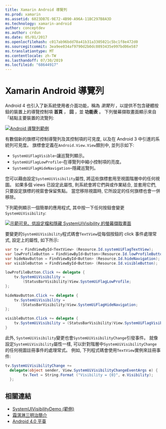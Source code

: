 ```yaml
---
title: Xamarin Android 導覽列
ms.prod: xamarin
ms.assetid: 6023DB7E-9E72-4B90-A96A-11BC297B8A3D
ms.technology: xamarin-android
author: conceptdev
ms.author: crdun
ms.date: 05/01/2017
ms.openlocfilehash: c017ab96bdd78a41b31a3305021c5bc1f8e472d0
ms.sourcegitcommit: 3ea9ee034af9790d2b0dc0893435e997bd06e587
ms.translationtype: MT
ms.contentlocale: zh-TW
ms.lasthandoff: 07/30/2019
ms.locfileid: "68644917"
---
```

# <a name="xamarinandroid-navigation-bar"></a>Xamarin Android 導覽列

Android 4 也引入了新系統使用者介面功能，稱為 *瀏覽列* ，以提供不包含硬體按鈕的裝置上的導覽控制項 **首頁** ， **回** ，並 **功能表** 。
下列螢幕擷取畫面顯示來自「結點主要裝置的流覽列:

 [![Android 導覽列範例](navigation-bar-images/19-navbar.png)](navigation-bar-images/19-navbar.png#lightbox)

有數個新的旗標可控制導覽列及其控制項的可見度, 以及在 Android 3 中引進的系統列可見度。 旗標會定義在`Android.View.View`類別中, 並列示如下:

-   `SystemUiFlagVisible`&ndash;讓巡覽列顯示。 
-   `SystemUiFlagLowProfile`&ndash;在導覽列中縮小控制項的亮度。 
-   `SystemUiFlagHideNavigation`&ndash;隱藏巡覽列。 


您可以藉由設定`SystemUiVisibility`屬性, 將這些旗標套用至視圖階層中的任何視圖。 如果多個 views 已設定此屬性, 則系統會將它們與或作業結合, 並套用它們, 只要設定旗標的視窗會保留焦點。 當您移除視圖時, 它所設定的任何旗標也會一併移除。

下列範例顯示一個簡單的應用程式, 其中按一下任何按鈕會變更`SystemUiVisibility`:

 [![示範可見、低設定檔和隱藏 SystemUiVisibility 的螢幕擷取畫面](navigation-bar-images/18-systemuivisibility.png)](navigation-bar-images/18-systemuivisibility.png#lightbox)

要變更的`SystemUiVisibility`程式碼會`TextView`從每個按鈕的 click 事件處理常式, 設定上的屬性, 如下所示:

```csharp
var tv = FindViewById<TextView> (Resource.Id.systemUiFlagTextView);
var lowProfileButton = FindViewById<Button>(Resource.Id.lowProfileButton);
var hideNavButton = FindViewById<Button> (Resource.Id.hideNavigation);
var visibleButton = FindViewById<Button> (Resource.Id.visibleButton);
           
lowProfileButton.Click += delegate {
    tv.SystemUiVisibility =
        (StatusBarVisibility)View.SystemUiFlagLowProfile;
};
           
hideNavButton.Click += delegate {
    tv.SystemUiVisibility =
       (StatusBarVisibility)View.SystemUiFlagHideNavigation;        
};
           
visibleButton.Click += delegate {
    tv.SystemUiVisibility = (StatusBarVisibility)View.SystemUiFlagVisible;
}
```

此外, `SystemUiVisibility`變更也會`SystemUiVisibilityChange`引發事件。 就像設定`SystemUiVisibility`屬性一樣, 可以針對階層中`SystemUiVisibilityChange`的任何視圖註冊事件的處理常式。 例如, 下列程式碼會使用`TextView`實例來註冊事件:

```csharp
tv.SystemUiVisibilityChange +=
  delegate(object sender, View.SystemUiVisibilityChangeEventArgs e) {
        tv.Text = String.Format ("Visibility = {0}", e.Visibility);
  };
```



## <a name="related-links"></a>相關連結

- [SystemUIVisibilityDemo (範例)](https://docs.microsoft.com/samples/xamarin/monodroid-samples/systemuivisibilitydemo)
- [霜淇淋三明治簡介](http://www.android.com/about/ice-cream-sandwich/)
- [Android 4.0 平臺](https://developer.android.com/sdk/android-4.0.html)
